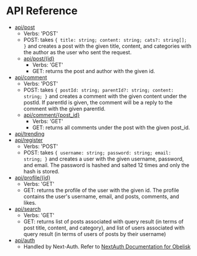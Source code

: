 # API Reference

- [api/post](#api/post)
	- Verbs: 'POST'
	- POST:
		takes ```{
			title: string;
			content: string;
			cats?: string[];
		}```
		and creates a post with the given title, content, and categories with the author as the user who sent the request.
	- [api/post/{id}](#api/post/{id})
		- Verbs: 'GET'
		- GET:
			returns the post and author with the given id.
- [api/comment](#api/comment)
  - Verbs: 'POST'
  - POST:
    	takes ```{
			postId: string;
			parentId?: string;
			content: string;
		}```
		and creates a comment with the given content under the postId. If parentId is given, the comment will be a reply to the comment with the given parentId.
  - [api/comment/{post_id}](#api/comment/{post_id})
    - Verbs: 'GET'
    - GET:
  		returns all comments under the post with the given post_id.
- [api/trending](#api/trending)
- [api/register](#api/register)
  - Verbs: 'POST'
  - POST:
		takes ```{
			username: string;
			password: string;
			email: string;
		}```
		and creates a user with the given username, password, and email. The password is hashed and salted 12 times and only the hash is stored.
- [api/profile/{id}](#api/profile/{id})
  - Verbs: 'GET'
  - GET:
		returns the profile of the user with the given id. The profile contains the user's username, email, and posts, comments, and likes.
- [api/search](#api/profile/{id})
  - Verbs: 'GET'
  - GET: returns list of posts associated with query result (in terms of post title, content, and category), and list of users associated with query result (in terms of users of posts by their username)
- [api/auth](#api/auth)
	- Handled by Next-Auth. Refer to [NextAuth Documentation for Obelisk](/nextauth-01.doc.md)


